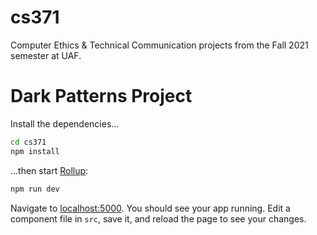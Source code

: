 # cs371
Computer Ethics & Technical Communication projects from the Fall 2021 semester at UAF.

# Dark Patterns Project

Install the dependencies...

```bash
cd cs371
npm install
```

...then start [Rollup](https://rollupjs.org):

```bash
npm run dev
```

Navigate to [localhost:5000](http://localhost:5000). You should see your app running. Edit a component file in `src`, save it, and reload the page to see your changes.
